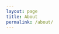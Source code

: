 ```yaml
---
layout: page
title: About
permalink: /about/
---
```

<!-- 
[이력 구경](/) 작성중

SNS  
[facebook](https://www.facebook.com/shinseunghee0923)
[github](https://github.com/shshinbyhcg) -->
